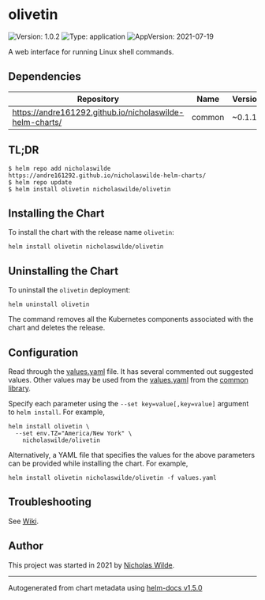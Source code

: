 # olivetin

![Version: 1.0.2](https://img.shields.io/badge/Version-1.0.2-informational?style=flat-square) ![Type: application](https://img.shields.io/badge/Type-application-informational?style=flat-square) ![AppVersion: 2021-07-19](https://img.shields.io/badge/AppVersion-2021--07--19-informational?style=flat-square)

A web interface for running Linux shell commands.

## Dependencies

| Repository | Name | Version |
|------------|------|---------|
| https://andre161292.github.io/nicholaswilde-helm-charts/ | common | ~0.1.13 |

## TL;DR
```console
$ helm repo add nicholaswilde https://andre161292.github.io/nicholaswilde-helm-charts/
$ helm repo update
$ helm install olivetin nicholaswilde/olivetin
```

## Installing the Chart
To install the chart with the release name `olivetin`:
```console
helm install olivetin nicholaswilde/olivetin
```

## Uninstalling the Chart
To uninstall the `olivetin` deployment:
```console
helm uninstall olivetin
```
The command removes all the Kubernetes components associated with the chart and deletes the release.

## Configuration

Read through the [values.yaml](./values.yaml) file. It has several commented out suggested values.
Other values may be used from the [values.yaml](../common/values.yaml) from the [common library](../common).

Specify each parameter using the `--set key=value[,key=value]` argument to `helm install`. For example,
```console
helm install olivetin \
  --set env.TZ="America/New York" \
    nicholaswilde/olivetin
```

Alternatively, a YAML file that specifies the values for the above parameters can be provided while installing the chart.
For example,
```console
helm install olivetin nicholaswilde/olivetin -f values.yaml
```

## Troubleshooting
See [Wiki](https://github.com/nicholaswilde/helm-charts/wiki/Troubleshooting).

## Author
This project was started in 2021 by [Nicholas Wilde](https://github.com/nicholaswilde).

----------------------------------------------
Autogenerated from chart metadata using [helm-docs v1.5.0](https://github.com/norwoodj/helm-docs/releases/v1.5.0)
